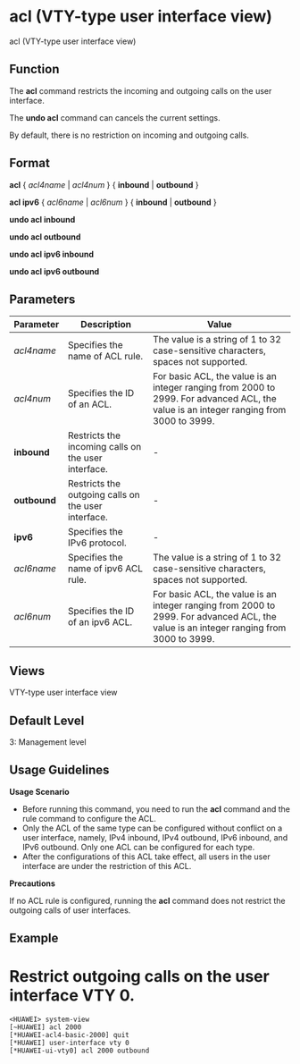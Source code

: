 acl (VTY-type user interface view)
==================================

acl (VTY-type user interface view)

Function
--------



The **acl** command restricts the incoming and outgoing calls on the user interface.

The **undo acl** command can cancels the current settings.



By default, there is no restriction on incoming and outgoing calls.


Format
------

**acl** { *acl4name* | *acl4num* } { **inbound** | **outbound** }

**acl ipv6** { *acl6name* | *acl6num* } { **inbound** | **outbound** }

**undo acl inbound**

**undo acl outbound**

**undo acl ipv6 inbound**

**undo acl ipv6 outbound**


Parameters
----------

| Parameter | Description | Value |
| --- | --- | --- |
| *acl4name* | Specifies the name of ACL rule. | The value is a string of 1 to 32 case-sensitive characters, spaces not supported. |
| *acl4num* | Specifies the ID of an ACL. | For basic ACL, the value is an integer ranging from 2000 to 2999.  For advanced ACL, the value is an integer ranging from 3000 to 3999. |
| **inbound** | Restricts the incoming calls on the user interface. | - |
| **outbound** | Restricts the outgoing calls on the user interface. | - |
| **ipv6** | Specifies the IPv6 protocol. | - |
| *acl6name* | Specifies the name of ipv6 ACL rule. | The value is a string of 1 to 32 case-sensitive characters, spaces not supported. |
| *acl6num* | Specifies the ID of an ipv6 ACL. | For basic ACL, the value is an integer ranging from 2000 to 2999.  For advanced ACL, the value is an integer ranging from 3000 to 3999. |



Views
-----

VTY-type user interface view


Default Level
-------------

3: Management level


Usage Guidelines
----------------

**Usage Scenario**

* Before running this command, you need to run the **acl** command and the rule command to configure the ACL.
* Only the ACL of the same type can be configured without conflict on a user interface, namely, IPv4 inbound, IPv4 outbound, IPv6 inbound, and IPv6 outbound. Only one ACL can be configured for each type.
* After the configurations of this ACL take effect, all users in the user interface are under the restriction of this ACL.

**Precautions**

If no ACL rule is configured, running the **acl** command does not restrict the outgoing calls of user interfaces.


Example
-------

# Restrict outgoing calls on the user interface VTY 0.
```
<HUAWEI> system-view
[~HUAWEI] acl 2000
[*HUAWEI-acl4-basic-2000] quit
[*HUAWEI] user-interface vty 0
[*HUAWEI-ui-vty0] acl 2000 outbound

```
